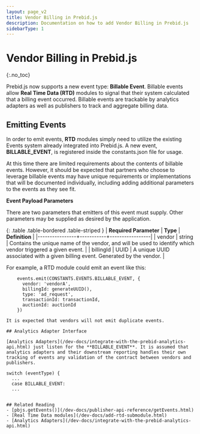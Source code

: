 ```yaml
---
layout: page_v2
title: Vendor Billing in Prebid.js
description: Documentation on how to add Vendor Billing in Prebid.js
sidebarType: 1
---
```


# Vendor Billing in Prebid.js
{:.no_toc}

Prebid.js now supports a new event type: **Billable Event**. Billable events allow **Real Time Data (RTD)** modules to signal that their system calculated that a billing event occurred. Billable  events are trackable by analytics adapters as well as publishers to track and aggregate billing data.

## Emitting Events

In order to emit events, **RTD** modules simply need to utilize the existing Events system already integrated into Prebid.js. A new event, **BILLABLE_EVENT**, is registered inside the constants.json file for usage.

At this time there are limited requirements about the contents of billable events. However, it should be expected that partners who choose to leverage billable events may have unique requirements or implementations that will be documented individually, including adding additional parameters to the events as they see fit.

**Event Payload Parameters**

There are two parameters that emitters of this event must supply. Other parameters may be supplied as desired by the application.

{: .table .table-bordered .table-striped }
| **Required Parameter**  |  **Type** |  **Definition** |
|----------------+-----------+-----------------|
|  vendor |  string | Contains the unique name of the vendor, and will be used to identify which vendor triggered a given event.  |
|  billingId |  UUID |  A unique UUID associated with a given billing event.  Generated by the vendor. |

For example, a RTD module could emit an event like this:

```
    events.emit(CONSTANTS.EVENTS.BILLABLE_EVENT, {
      vendor: 'vendorA',
      billingId: generateUUID(),
      type: 'ad_request',
      transactionId: transactionId,
      auctionId: auctionId
    })

It is expected that vendors will not emit duplicate events.

## Analytics Adapter Interface

[Analytics Adapters](/dev-docs/integrate-with-the-prebid-analytics-api.html) just listen for the **BILLABLE_EVENT**. It is assumed that analytics adapters and their downstream reporting handles their own tracking of events any validation of the contract between vendors and publishers.
```
    switch (eventType) {
      ...
      case BILLABLE_EVENT:
      ...
```

## Related Reading
- [pbjs.getEvents()](/dev-docs/publisher-api-reference/getEvents.html)
- [Real Time Data modules](/dev-docs/add-rtd-submodule.html)
- [Analytics Adapters](/dev-docs/integrate-with-the-prebid-analytics-api.html)

